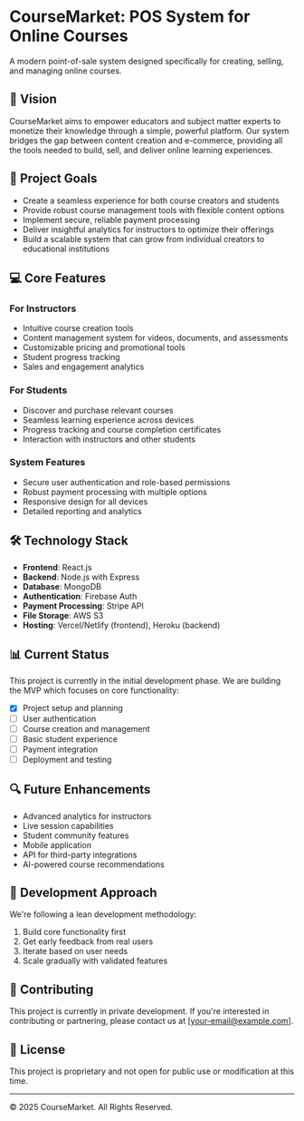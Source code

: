 # CourseMarket: POS System for Online Courses

A modern point-of-sale system designed specifically for creating, selling, and managing online courses.

## 🚀 Vision

CourseMarket aims to empower educators and subject matter experts to monetize their knowledge through a simple, powerful platform. Our system bridges the gap between content creation and e-commerce, providing all the tools needed to build, sell, and deliver online learning experiences.

## 🎯 Project Goals

- Create a seamless experience for both course creators and students
- Provide robust course management tools with flexible content options
- Implement secure, reliable payment processing
- Deliver insightful analytics for instructors to optimize their offerings
- Build a scalable system that can grow from individual creators to educational institutions

## 💻 Core Features

### For Instructors

- Intuitive course creation tools
- Content management system for videos, documents, and assessments
- Customizable pricing and promotional tools
- Student progress tracking
- Sales and engagement analytics

### For Students

- Discover and purchase relevant courses
- Seamless learning experience across devices
- Progress tracking and course completion certificates
- Interaction with instructors and other students

### System Features

- Secure user authentication and role-based permissions
- Robust payment processing with multiple options
- Responsive design for all devices
- Detailed reporting and analytics

## 🛠️ Technology Stack

- **Frontend**: React.js
- **Backend**: Node.js with Express
- **Database**: MongoDB
- **Authentication**: Firebase Auth
- **Payment Processing**: Stripe API
- **File Storage**: AWS S3
- **Hosting**: Vercel/Netlify (frontend), Heroku (backend)

## 📊 Current Status

This project is currently in the initial development phase. We are building the MVP which focuses on core functionality:

- [x] Project setup and planning
- [ ] User authentication
- [ ] Course creation and management
- [ ] Basic student experience
- [ ] Payment integration
- [ ] Deployment and testing

## 🔍 Future Enhancements

- Advanced analytics for instructors
- Live session capabilities
- Student community features
- Mobile application
- API for third-party integrations
- AI-powered course recommendations

## 🧪 Development Approach

We're following a lean development methodology:

1. Build core functionality first
2. Get early feedback from real users
3. Iterate based on user needs
4. Scale gradually with validated features

## 💬 Contributing

This project is currently in private development. If you're interested in contributing or partnering, please contact us at [your-email@example.com].

## 📜 License

This project is proprietary and not open for public use or modification at this time.

---

© 2025 CourseMarket. All Rights Reserved.